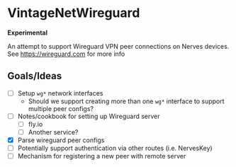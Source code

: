 # VintageNetWireguard

**Experimental**

An attempt to support Wireguard VPN peer connections on Nerves devices. See
https://wireguard.com for more info

## Goals/Ideas

- [ ] Setup `wg*` network interfaces
  * Should we support creating more than one `wg*` interface to
  support multiple peer configs?
- [ ] Notes/cookbook for setting up Wireguard server
  - [ ] fly.io
  - [ ] Another service?
- [X] Parse wireguard peer configs
- [ ] Potentially support authentication via other routes (i.e. NervesKey)
- [ ] Mechanism for registering a new peer with remote server
